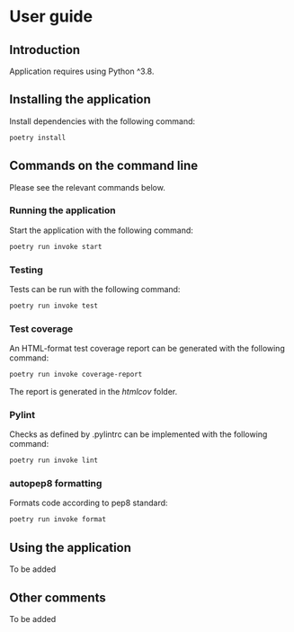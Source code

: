 # User guide

## Introduction 

Application requires using Python ^3.8.

## Installing the application 

Install dependencies with the following command: 

```bash
poetry install
```

## Commands on the command line 

Please see the relevant commands below.

### Running the application 

Start the application with the following command: 

```bash
poetry run invoke start
```

### Testing

Tests can be run with the following command: 

```bash
poetry run invoke test
```

### Test coverage 

An HTML-format test coverage report can be generated with the following command:

```bash
poetry run invoke coverage-report
```

The report is generated in the _htmlcov_ folder.

### Pylint

Checks as defined by .pylintrc can be implemented with the following command: 
```bash
poetry run invoke lint
```

### autopep8 formatting

Formats code according to pep8 standard: 
```bash
poetry run invoke format
```

## Using the application

To be added

## Other comments

To be added